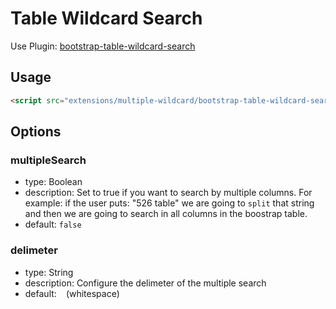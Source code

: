 # Table Wildcard Search

Use Plugin: [bootstrap-table-wildcard-search](https://github.com/wenzhixin/bootstrap-table/tree/master/src/extensions/wildcard-search)

## Usage

```html
<script src="extensions/multiple-wildcard/bootstrap-table-wildcard-search.js"></script>
```

## Options

### multipleSearch

* type: Boolean
* description: Set to true if you want to search by multiple columns. For example: if the user puts: "526 table" we are going to `split` that string and then we are going to search in all columns in the boostrap table.
* default: `false`

### delimeter

* type: String
* description: Configure the delimeter of the multiple search
* default: ` ` (whitespace)